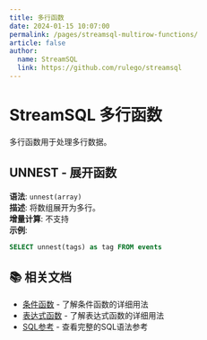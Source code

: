 ```yaml
---
title: 多行函数
date: 2024-01-15 10:07:00
permalink: /pages/streamsql-multirow-functions/
article: false
author: 
  name: StreamSQL
  link: https://github.com/rulego/streamsql
---
```


# StreamSQL 多行函数

多行函数用于处理多行数据。

## UNNEST - 展开函数
**语法**: `unnest(array)`  
**描述**: 将数组展开为多行。  
**增量计算**: 不支持  
**示例**:
```sql
SELECT unnest(tags) as tag FROM events
```

## 📚 相关文档

- [条件函数](/pages/streamsql-conditional-functions/) - 了解条件函数的详细用法
- [表达式函数](/pages/streamsql-expression-functions/) - 了解表达式函数的详细用法
- [SQL参考](/pages/streamsql-sql/) - 查看完整的SQL语法参考
